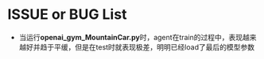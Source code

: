 # ISSUE or BUG List
- 当运行**openai_gym_MountainCar.py**时，agent在train的过程中，表现越来越好并趋于平缓，但是在test时就表现极差，明明已经load了最后的模型参数
